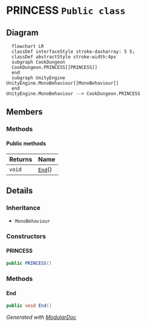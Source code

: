 # PRINCESS `Public class`

## Diagram
```mermaid
  flowchart LR
  classDef interfaceStyle stroke-dasharray: 5 5;
  classDef abstractStyle stroke-width:4px
  subgraph CookDungeon
  CookDungeon.PRINCESS[[PRINCESS]]
  end
  subgraph UnityEngine
UnityEngine.MonoBehaviour[[MonoBehaviour]]
  end
UnityEngine.MonoBehaviour --> CookDungeon.PRINCESS
```

## Members
### Methods
#### Public  methods
| Returns | Name |
| --- | --- |
| `void` | [`End`](#end)() |

## Details
### Inheritance
 - `MonoBehaviour`

### Constructors
#### PRINCESS
```csharp
public PRINCESS()
```

### Methods
#### End
```csharp
public void End()
```

*Generated with* [*ModularDoc*](https://github.com/hailstorm75/ModularDoc)
